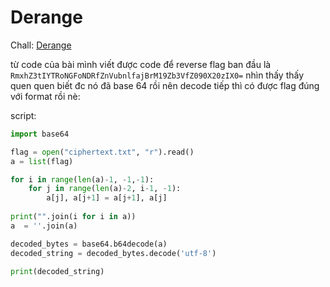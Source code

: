 # Derange
Chall: [Derange](https://ctf.viblo.asia/puzzles/derange-qmwigmmdxks)

từ code của bài mình viết được code để reverse flag ban đầu là `RmxhZ3tIYTRoNGFoNDRfZnVubnlfajBrM19Zb3VfZ090X20zIX0=`
nhìn thấy thấy quen quen biết đc nó đã base 64 rồi nên decode tiếp thì có được flag đúng với format rồi nè:

script:

```py
import base64

flag = open("ciphertext.txt", "r").read()
a = list(flag)

for i in range(len(a)-1, -1,-1):
    for j in range(len(a)-2, i-1, -1):
        a[j], a[j+1] = a[j+1], a[j]
    
print("".join(i for i in a))
a  = ''.join(a)

decoded_bytes = base64.b64decode(a)
decoded_string = decoded_bytes.decode('utf-8')

print(decoded_string)


```